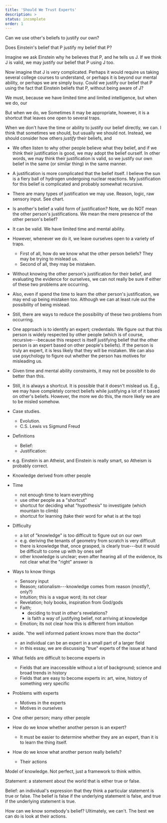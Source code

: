 ```yaml
---
title: 'Should We Trust Experts'
description: >
status: incomplete
order: 1
---
```


Can we use other's beliefs to justify our own?

Does Einstein's belief that P justify my belief that P?

Imagine we ask Einstein why he believes that P, and he tells us J.  If we think J is valid, we may justify our belief that P using J too.

Now imagine that J is very complicated.  Perhaps it would require us taking several college courses to understand, or perhaps it is beyond our mental ability, or perhaps we are simply busy.  Could we justify our belief that P using the fact that Einstein beliefs that P, without being aware of J?

We must, because we have limited time and limited intelligence, but when we do, our

But when we do, we
Sometimes it may be appropriate, however, it is a shortcut that leaves one open to several traps.

When we don't have the time or ability to justify our belief directly, we can.
I think that sometimes we should, but usually we should not.  Instead, we should consider how others *justify* their beliefs, and

- We often listen to why other people believe what they belief, and if we think their justification is good, we may adopt the belief ourself.  In other words, we may think their justification is valid, so we justify our own belief in the same (or similar thing) in the same manner.
- A justification is more complicated that the belief itself.  I believe the sun is a fiery ball of hydrogen undergoing nuclear reactions.  My justification for this belief is complicated and probably somewhat recursive.
- There are many types of justification we may use.  Reason, logic, raw sensory input.  See chart.
- Is another's belief a valid form of justification?  Note, we do NOT mean the other person's justifications.  We mean the mere presence of the other person's belief?
- It can be valid.  We have limited time and mental ability.
- However, whenever we do it, we leave ourselves open to a variety of traps.
  - First of all, how do we know what the other person beliefs?  They may be trying to mislead us.
  - Second of all, they may be mistaken.
- Without knowing the other person's justification for their belief, and evaluating the evidence for ourselves, we can not really be sure if either of these two problems are occurring.
- Also, even if spend the time to learn the other person's justification, we may end up being mistaken too.  Although we can at least rule out the possibility of being mislead.
- Still, there are ways to reduce the possibility of these two problems from occurring.
- One approach is to identify an expert; credentials.  We figure out that this person is widely respected by other people (which is of course, recursive---because this respect is itself justifying belief that the other person is an expert based on other people's beliefs).  If the person is truly an expert, it is less likely that they will be mistaken.  We can also use psychology to figure out whether the person has motives for misleading us.
- Given time and mental ability constraints, it may not be possible to do better than this.
- Still, it is always a shortcut.  It is possible that it doesn't mislead us.  E.g., we may have completely correct beliefs while justifying a lot of it based on other's beliefs.  However, the more we do this, the more likely we are to be misled somehow.
- Case studies.
  - Evolution.
  - C.S. Lewis vs Sigmund Freud

- Definitions
  - Belief:
  - Justification:
- e.g. Einstein is an Atheist, and Einstein is really smart, so Atheism is probably correct.
- Knowledge derived from other people
- Time
  - not enough time to learn everything
  - use other people as a "shortcut"
  - shortcut for deciding what "hypothesis" to investigate (which mountain to climb)
  - shortcut for learning (take their word for what is at the top)
- Difficulty
  - a lot of "knowledge" is too difficult to figure out on our own
  - e.g. deriving the tenants of geometry from scratch is very difficult
  - there is knowledge that, once grasped, is clearly true---but it would be difficult to come up with by ones self
  - other knowledge is unclear; even after hearing all of the evidence, its not clear what the "right" answer is
- Ways to know things
  - Sensory input
  - Reason; rationalism---knowledge comes from reason (mostly?, only?)
  - Intuition; this is a vague word; its not clear
  - Revelation; holy books, inspiration from God/gods
  - Faith;
    - deciding to trust in other's revelations?
    - is faith a way of justifying belief, not arriving at knowledge
  - Emotion; its not clear how this is different from intuition
- aside. "the well informed patient knows more than the doctor"
  - an individual can be an expert in a small part of a larger field
  - in this essay, we are discussing "true" experts of the issue at hand
- What fields are difficult to become experts in
  - Fields that are inaccessible without a lot of background; science and broad trends in history
  - Fields that are easy to become experts in: art, wine, history of something very specific
- Problems with experts
  - Motives in the experts
  - Motives in ourselves
- One other person; many other people
- How do we know whether another person is an expert?
  - It must be easier to determine whether they are an expert, than it is to learn the thing itself.
- How do we know what another person really beliefs?
  - Their actions


Model of knowledge.  Not perfect, just a framework to think within.

Statement: a statement about the world that is either true or false.

Belief: an individual's expression that they think a particular statement is true or false.  The belief is false if the underlying statement is false, and true if the underlying statement is true.

How can we know somebody's belief?  Ultimately, we can't.  The best we can do is look at their actions.
